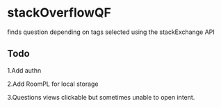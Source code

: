 # stackOverflowQF
finds question depending on tags selected using the stackExchange API

## Todo
1.Add authn

2.Add RoomPL for local storage

3.Questions views clickable but sometimes unable to open intent.
